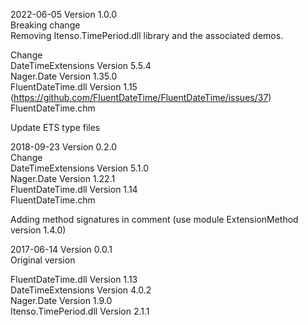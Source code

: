 ﻿2022-06-05  Version 1.0.0  
 Breaking change  
  Removing Itenso.TimePeriod.dll library and the associated demos.  
  
 Change  
  DateTimeExtensions Version 5.5.4  
  Nager.Date Version 1.35.0  
  FluentDateTime.dll Version 1.15 (https://github.com/FluentDateTime/FluentDateTime/issues/37)  
  FluentDateTime.chm  
  
  Update ETS type files  
  
2018-09-23  Version 0.2.0  
 Change  
  DateTimeExtensions Version 5.1.0  
  Nager.Date Version 1.22.1  
  FluentDateTime.dll Version 1.14  
  FluentDateTime.chm  
  
  Adding method signatures in comment (use module ExtensionMethod version 1.4.0)  
  
      
2017-06-14  Version 0.0.1  
  Original version  
  
  FluentDateTime.dll Version 1.13  
  DateTimeExtensions Version 4.0.2  
  Nager.Date Version 1.9.0  
  Itenso.TimePeriod.dll Version 2.1.1  
